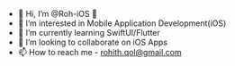 - 👋 Hi, I’m @Roh-iOS 
- 👀 I’m interested in Mobile Application Development(iOS) 
- 🌱 I’m currently learning SwiftUI/Flutter
- 💞️ I’m looking to collaborate on iOS Apps
- 📫 How to reach me - rohith.qol@gmail.com

<!---
Roh-iOS/Roh-iOS is a ✨ special ✨ repository because its `README.md` (this file) appears on your GitHub profile.
You can click the Preview link to take a look at your changes.
--->
